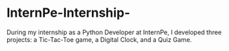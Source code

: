 # InternPe-Internship-
During my internship as a Python Developer at InternPe, I developed three projects: a Tic-Tac-Toe game, a Digital Clock, and a Quiz Game.
